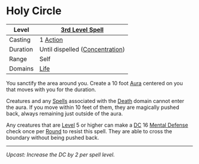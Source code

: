 # Holy Circle

| Level    | [3rd Level Spell](3rd%20Level%20Spells.md)                            |
| -------- | --------------------------------------------------------------------- |
| Casting  | 1 [Action](../../../../Game%20Procedures/Core%20Procedures/Action.md) |
| Duration | Until dispelled ([Concentration](../../Concentration.md))             |
| Range    | Self                                                                  |
| Domains  | [Life](../../Spell%20Domains/Life.md)                                 |

You sanctify the area around you. Create a 10 foot [Aura](../../Areas%20of%20Effect/Aura.md) centered on you that moves with you for the duration.

Creatures and any [Spells](../../../Spells.md) associated with the [Death](../../Spell%20Domains/Death.md) domain cannot enter the aura. If you move within 10 feet of them, they are magically pushed back, always remaining just outside of the aura.

Any creatures that are [Level](../../../../Player%20Characters/Derived%20Statistics/Level.md) 5 or higher can make a [DC](../../../../Game%20Procedures/Core%20Procedures/DC.md) 16 [Mental Defense](../../../../Player%20Characters/Derived%20Statistics/Mental%20Defense.md) check once per [Round](../../../../Game%20Procedures/Core%20Procedures/Round.md) to resist this spell. They are able to cross the boundary without being pushed back.

---
*Upcast: Increase the DC by 2 per spell level.*
